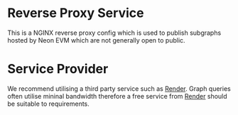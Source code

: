 # Reverse Proxy Service
This is a NGINX reverse proxy config which is used to publish subgraphs hosted by Neon EVM which are not generally open to public.

# Service Provider
We recommend utilising a third party service such as [Render](https://render.com). Graph queries often utilise mininal bandwidth therefore a free service from [Render](https://render.com) should be suitable to requirements.